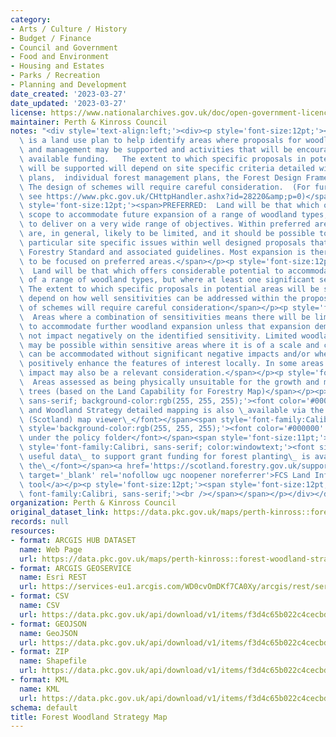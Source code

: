 ```yaml
---
category:
- Arts / Culture / History
- Budget / Finance
- Council and Government
- Food and Environment
- Housing and Estates
- Parks / Recreation
- Planning and Development
date_created: '2023-03-27'
date_updated: '2023-03-27'
license: https://www.nationalarchives.gov.uk/doc/open-government-licence/version/3/
maintainer: Perth & Kinross Council
notes: "<div style='text-align:left;'><div><p style='font-size:12pt;'><span>The Strategy\
  \ is a land use plan to help identify areas where proposals for woodland creation\
  \ and management may be supported and activities that will be encouraged through\
  \ available funding.   The extent to which specific proposals in potential areas\
  \ will be supported will depend on site specific criteria detailed with in action\
  \ plans,  individual forest management plans, the Forest Design Framework etc. \
  \ The design of schemes will require careful consideration.  (For further detail\
  \ see https://www.pkc.gov.uk/CHttpHandler.ashx?id=28220&amp;p=0)</span></p><p style='font-size:12pt;'><span>CLASS:</span></p><p\
  \ style='font-size:12pt;'><span>PREFERRED:  Land will be that which offers the greatest\
  \ scope to accommodate future expansion of a range of woodland types, and hence,\
  \ to deliver on a very wide range of objectives. Within preferred areas sensitivities\
  \ are, in general, likely to be limited, and it should be possible to address any\
  \ particular site specific issues within well designed proposals that meet the UK\
  \ Forestry Standard and associated guidelines. Most expansion is therefore likely\
  \ to be focused on preferred areas.</span></p><p style='font-size:12pt;'><span>POTENTIAL:\
  \  Land will be that which offers considerable potential to accommodate future expansion\
  \ of a range of woodland types, but where at least one significant sensitivity exists.\
  \ The extent to which specific proposals in potential areas will be supported will\
  \ depend on how well sensitivities can be addressed within the proposals. The design\
  \ of schemes will require careful consideration</span></p><p style='font-size:12pt;'><span>SENSITIVE:\
  \  Areas where a combination of sensitivities means there will be limited scope\
  \ to accommodate further woodland expansion unless that expansion demonstrably does\
  \ not impact negatively on the identified sensitivity. Limited woodland expansion\
  \ may be possible within sensitive areas where it is of a scale and character which\
  \ can be accommodated without significant negative impacts and/or where it would\
  \ positively enhance the features of interest locally. In some areas cumulative\
  \ impact may also be a relevant consideration.</span></p><p style='font-size:12pt;'><span>UNSUITABLE:\
  \  Areas assessed as being physically unsuitable for the growth and management of\
  \ trees (based on the Land Capability for Forestry Map)</span></p><p><span style='font-family:Calibri,\
  \ sans-serif; background-color:rgb(255, 255, 255);'><font color='#000000' size='3'>Forest\
  \ and Woodland Strategy detailed mapping is also \_available via the Forestry Commission\
  \ (Scotland) map viewer\_</font></span><span style='font-family:Calibri, sans-serif;'><span\
  \ style='background-color:rgb(255, 255, 255);'><font color='#000000' size='3'>\u2013\
  \ under the policy folder</font></span><span style='font-size:11pt;'>\_</span></span></p><p><span\
  \ style='font-family:Calibri, sans-serif; color:windowtext;'><font size='3'>Additional\
  \ useful data\_ to support grant funding for forest planting\_ is available via\
  \ the\_</font></span><a href='https://scotland.forestry.gov.uk/supporting/grants-and-regulations/land-information-search'\
  \ target='_blank' rel='nofollow ugc noopener noreferrer'>FCS Land Information Search\
  \ tool</a></p><p style='font-size:12pt;'><span style='font-size:12pt;'><span style='font-size:11pt;\
  \ font-family:Calibri, sans-serif;'><br /></span></span></p></div></div>"
organization: Perth & Kinross Council
original_dataset_link: https://data.pkc.gov.uk/maps/perth-kinross::forest-woodland-strategy-map
records: null
resources:
- format: ARCGIS HUB DATASET
  name: Web Page
  url: https://data.pkc.gov.uk/maps/perth-kinross::forest-woodland-strategy-map
- format: ARCGIS GEOSERVICE
  name: Esri REST
  url: https://services-eu1.arcgis.com/WD0cvOmDKf7CA0Xy/arcgis/rest/services/Forest_Woodland_Strategy_Map/FeatureServer/4
- format: CSV
  name: CSV
  url: https://data.pkc.gov.uk/api/download/v1/items/f3d4c65b022c4cecbd3b1886d68ed8d6/csv?layers=4
- format: GEOJSON
  name: GeoJSON
  url: https://data.pkc.gov.uk/api/download/v1/items/f3d4c65b022c4cecbd3b1886d68ed8d6/geojson?layers=4
- format: ZIP
  name: Shapefile
  url: https://data.pkc.gov.uk/api/download/v1/items/f3d4c65b022c4cecbd3b1886d68ed8d6/shapefile?layers=4
- format: KML
  name: KML
  url: https://data.pkc.gov.uk/api/download/v1/items/f3d4c65b022c4cecbd3b1886d68ed8d6/kml?layers=4
schema: default
title: Forest Woodland Strategy Map
---
```

